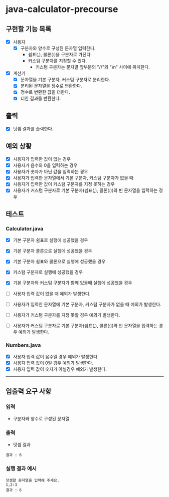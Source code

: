 # java-calculator-precourse

## 구현할 기능 목록

- [x] 사용자
    - [x] 구분자와 양수로 구성된 문자열 입력한다.
        - 쉼표(,), 콜론(:)을 구분자로 가진다.
        - 커스텀 구분자를 지정할 수 있다.
            - 커스텀 구분자는 문자열 앞부분의 "//"와 "\n" 사이에 위치한다.
- [x] 계산기
    - [x] 문자열을 기본 구분자, 커스텀 구분자로 분리한다.
    - [x] 분리된 문자열을 정수로 변환한다.
    - [x] 정수로 변환한 값을 더한다.
    - [x] 더한 결과를 반환한다.

## 출력

- [x] 덧셈 결과를 출력한다.

## 예외 상황

- [x] 사용자가 입력한 값이 없는 경우
- [x] 사용자가 음수와 0을 입력하는 경우
- [x] 사용자가 숫자가 아닌 값을 입력하는 경우
- [x] 사용자가 입력한 문자열에서 기본 구분자, 커스텀 구분자가 없을 때
- [x] 사용자가 입력한 값이 커스텀 구분자를 지정 못하는 경우
- [x] 사용자가 커스텀 구분자로 기본 구분자(쉼표(,), 콜론(:))와 빈 문자열을 입력하는 경우

## 테스트

### Calculator.java

- [x]  기본 구분자 쉼표로 실행에 성공했을 경우
- [x] 기본 구분자 콜론으로 실행에 성공했을 경우
- [x] 기본 구분자 쉼표와 콜론으로 실행에 성공했을 경우
- [x]  커스텀 구분자로 실행에 성공했을 경우
- [x]  기본 구분자와 커스텀 구분자가 함께 있을때 실행에 성공했을 경우

- [ ]  사용자 입력 값이 없을 때 예외가 발생한다.
- [ ]  사용자가 입력한 문자열에 기본 구분자, 커스텀 구분자가 없을 때 예외가 발생한다.
- [ ]  사용자가 커스텀 구분자를 지정 못할 경우 예외가 발생한다.
- [ ]  사용자가 커스텀 구분자로 기본 구분자(쉼표(,), 콜론(:))와 빈 문자열을 입력하는 경우 예외가 발생한다.

### Numbers.java

- [x]  사용자 입력 값이 음수일 경우 예외가 발생한다.
- [x]  사용자 입력 값이 0일 경우 예외가 발생한다.
- [x]  사용자 입력 값이 숫자가 아닐경우 예외가 발생한다.

---

## 입출력 요구 사항

### 입력

- 구분자와 양수로 구성된 문자열

### 출력

- 덧셈 결과

```
결과 : 6
```

### 실행 결과 예시

```
덧셈할 문자열을 입력해 주세요.
1,2:3
결과 : 6
```